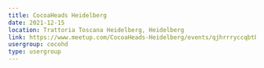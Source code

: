```yaml
---
title: CocoaHeads Heidelberg
date: 2021-12-15
location: Trattoria Toscana Heidelberg, Heidelberg
link: https://www.meetup.com/CocoaHeads-Heidelberg/events/qjhrrryccqbtb/
usergroup: cocohd
type: usergroup
---
```

